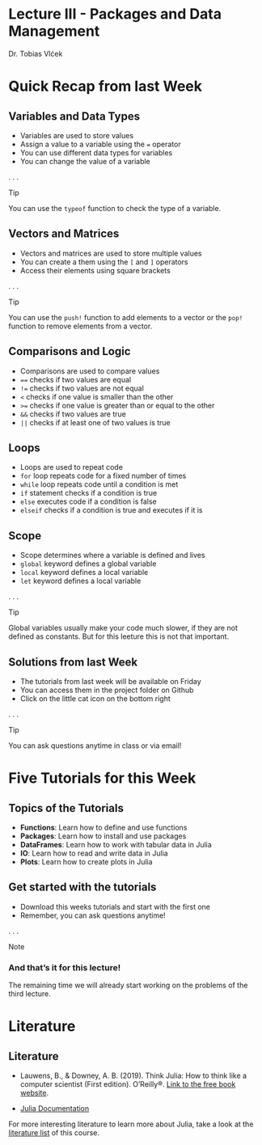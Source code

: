# Lecture III - Packages and Data Management
Dr. Tobias Vlćek

# <span class="flow">Quick Recap from last Week</span>

## Variables and Data Types

- Variables are used to store values
- Assign a value to a variable using the `=` operator
- You can use <span class="highlight">different data types</span> for
  variables
- You can change the value of a variable

. . .

> [!TIP]
>
> You can use the `typeof` function to check the type of a variable.

## Vectors and Matrices

- Vectors and matrices are used to store multiple values
- You can create a them using the `[` and `]` operators
- Access their elements using square brackets

. . .

> [!TIP]
>
> You can use the `push!` function to add elements to a vector or the
> `pop!` function to remove elements from a vector.

## Comparisons and Logic

- Comparisons are <span class="highlight">used to compare values</span>
- `==` checks if two values are equal
- `!=` checks if two values are not equal
- `<` checks if one value is smaller than the other
- `>=` checks if one value is greater than or equal to the other
- `&&` checks if two values are true
- `||` checks if at least one of two values is true

## Loops

- Loops are used to repeat code
- `for` loop repeats code for a fixed number of times
- `while` loop repeats code until a condition is met
- `if` statement checks if a condition is true
- `else` executes code if a condition is false
- `elseif` checks if a condition is true and executes if it is

## Scope

- Scope determines where a variable is defined and lives
- `global` keyword defines a global variable
- `local` keyword defines a local variable
- `let` keyword defines a local variable

. . .

> [!TIP]
>
> Global variables usually make your code much slower, if they are not
> defined as constants. <span class="highlight">But for this leeture
> this is not that important</span>.

## Solutions from last Week

- The tutorials from last week will be <span class="highlight">available
  on Friday</span>
- You can access them in the project folder on Github
- Click on the little cat icon on the bottom right

. . .

> [!TIP]
>
> You can ask questions anytime in class or via email!

# <span class="flow">Five Tutorials for this Week</span>

## Topics of the Tutorials

- **Functions**: Learn how to define and use functions
- **Packages**: Learn how to install and use packages
- **DataFrames**: Learn how to work with tabular data in Julia
- **IO**: Learn how to read and write data in Julia
- **Plots**: Learn how to create plots in Julia

## Get started with the tutorials

- Download this weeks tutorials and start with the first one
- <span class="highlight">Remember, you can ask questions
  anytime!</span>

. . .

> [!NOTE]
>
> ### And that’s it for this lecture!
>
> The remaining time we will already start working on the problems of
> the third lecture.

# <span class="flow">Literature</span>

## Literature

- Lauwens, B., & Downey, A. B. (2019). Think Julia: How to think like a
  computer scientist (First edition). O’Reilly®. [Link to the free book
  website](https://benlauwens.github.io/ThinkJulia.jl/latest/book.html).

- [Julia Documentation](https://docs.julialang.org/)

For more interesting literature to learn more about Julia, take a look
at the [literature list](../general/literature.qmd) of this course.
